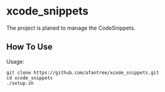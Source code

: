xcode_snippets 
=========
The project is planed to manage the CodeSnippets.

How To Use
----------
Usage:
```shell
git clone https://github.com/afantree/xcode_snippets.git
cd xcode_snippets
./setup.sh
```